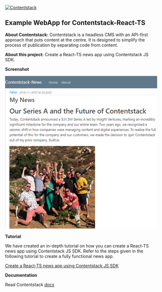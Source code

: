 [![Contentstack](https://www.contentstack.com/docs/static/images/contentstack.png)](https://www.contentstack.com/)  
  
## Example WebApp for Contentstack-React-TS

**About Contentstack:** Contentstack is a headless CMS with an API-first approach that puts content at the centre. It is designed to simplify the process of publication by separating code from content.

  

**About this project:** Create a React-TS news app using Contentstack JS SDK.

  

**Screenshot**

  <img src='https://github.com/contentstack/contentstack-react-ts-news-webapp/blob/master/src/static/news_app.png' width='500' height='500'/>


**Tutorial**

We have created an in-depth tutorial on how you can create a React-TS news app using Contentstack JS SDK. Refer to the steps given in the following tutorial to create a fully functional news app.

  

[Create a React-TS news app using Contentstack JS SDK](https://www.contentstack.com/docs/developers/sample-apps/build-a-news-app-using-typescript-react-and-contentstack)

**Documentation**

Read Contentstack *[docs](https://www.contentstack.com/docs)*
